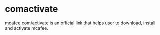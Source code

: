 # comactivate
mcafee.com/activate is an official link that helps user to download, install and activate mcafee.
